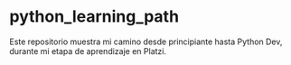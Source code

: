 # python_learning_path
Este repositorio muestra mi camino desde principiante hasta Python Dev, durante mi etapa de aprendizaje en Platzi.
